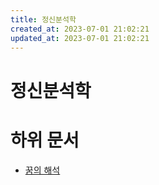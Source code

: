 ```yaml
---
title: 정신분석학
created_at: 2023-07-01 21:02:21
updated_at: 2023-07-01 21:02:21
---
```

# 정신분석학

# 하위 문서

* [꿈의 해석](/ko/die_traumdeutung)